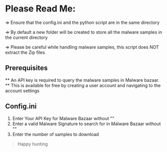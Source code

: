 # Please Read Me:

=> Ensure that the config.ini and the python script are in the same directory 

=> By default a new folder will be created to store all the malware samples in the current directory

=> Please be careful while handling malware samples, this script does NOT extract the Zip files

## Prerequisites
** An API key is required to query the malware samples in Malware bazaar. ** 
This is available for free by creating a user account and navigating to the account settings

## Config.ini 
 1. Enter Your API Key for Malware Bazaar without ""
 2. Enter a valid Malware Signature to search for in Malware Bazaar without ""
 3. Enter the number of samples to download
  


 > Happy hunting 
